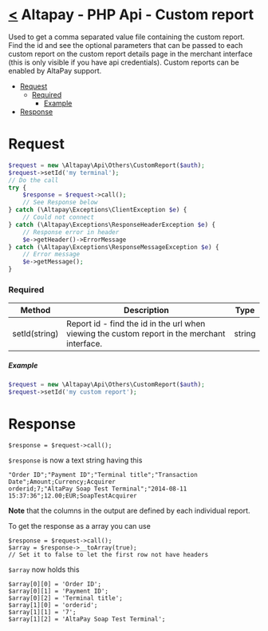 [<](../index.md) Altapay - PHP Api - Custom report
===============================================

Used to get a comma separated value file containing the custom report. Find the id and see the optional parameters that can be passed to each custom report on the custom report details page in the merchant interface (this is only visible if you have api credentials). Custom reports can be enabled by AltaPay support.

- [Request](#request)
    + [Required](#required)
        * [Example](#example)
- [Response](#response)

# Request

```php
$request = new \Altapay\Api\Others\CustomReport($auth);
$request->setId('my terminal');
// Do the call
try {
    $response = $request->call();
    // See Response below
} catch (\Altapay\Exceptions\ClientException $e) {
    // Could not connect
} catch (\Altapay\Exceptions\ResponseHeaderException $e) {
    // Response error in header
    $e->getHeader()->ErrorMessage
} catch (\Altapay\Exceptions\ResponseMessageException $e) {
    // Error message
    $e->getMessage();
}
```

### Required

| Method  | Description | Type |
|---|---|---|
| setId(string) | 	Report id - find the id in the url when viewing the custom report in the merchant interface. | string

##### Example

```php
$request = new \Altapay\Api\Others\CustomReport($auth);
$request->setId('my custom report');
```

# Response

```
$response = $request->call();
```

`$response` is now a text string having this

```
"Order ID";"Payment ID";"Terminal title";"Transaction Date";Amount;Currency;Acquirer
orderid;7;"AltaPay Soap Test Terminal";"2014-08-11 15:37:36";12.00;EUR;SoapTestAcquirer
```

**Note** that the columns in the output are defined by each individual report.

To get the response as a array you can use

```
$response = $request->call();
$array = $response->__toArray(true);
// Set it to false to let the first row not have headers
```

`$array` now holds this

```
$array[0][0] = 'Order ID';
$array[0][1] = 'Payment ID';
$array[0][2] = 'Terminal title';
$array[1][0] = 'orderid';
$array[1][1] = '7';
$array[1][2] = 'AltaPay Soap Test Terminal';
```

